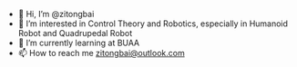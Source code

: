 - 👋 Hi, I’m @zitongbai
- 👀 I’m interested in Control Theory and Robotics, especially in Humanoid Robot and Quadrupedal Robot
- 🌱 I’m currently learning at BUAA
- 📫 How to reach me zitongbai@outlook.com

<!---
zitongbai/zitongbai is a ✨ special ✨ repository because its `README.md` (this file) appears on your GitHub profile.
You can click the Preview link to take a look at your changes.
--->
